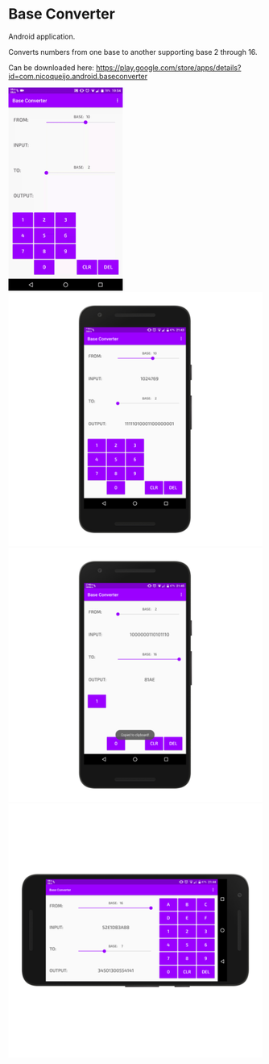 # Base Converter
Android application.

Converts numbers from one base to another supporting base 2 through 16.

Can be downloaded here: https://play.google.com/store/apps/details?id=com.nicoqueijo.android.baseconverter

<img src="screenshots/demo_gif.gif" width="45%">
<img src="screenshots/nexus5x-portrait1.png">
<img src="screenshots/nexus5x-portrait2.png">
<img src="screenshots/nexus5x-landscape.png">

